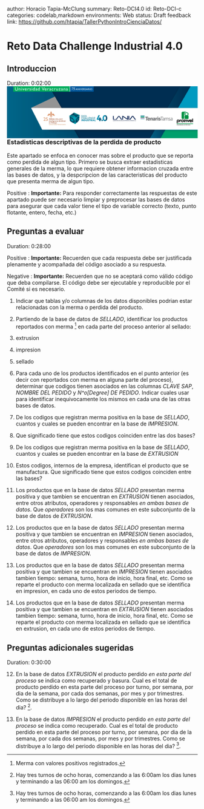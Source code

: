 author: Horacio Tapia-McClung
summary: Reto-DCI4.0
id: Reto-DCI-c
categories: codelab,markdown
environments: Web
status: Draft
feedback link: https://github.com/htapia/TallerPythonIntroCienciaDatos/

# Reto Data Challenge Industrial 4.0

## Introduccion
Duration: 0:02:00
<img align="left" style="padding-right:10px;" src="figures/header_small.png">

### Estadisticas descriptivas de la perdida de producto

Este apartado se enfoca en conocer mas sobre el producto que se reporta como perdida de algun tipo. Primero se busca extraer estadisticas generales de la merma, lo que requiere obtener informacion cruzada entre las bases de datos, y la despcripcion de las caracteristicas del producto que presenta merma de algun tipo.

Positive
: **Importante:** Para responder correctamente las respuestas de este apartado puede ser necesario limpiar y preprocesar las bases de datos para asegurar que cada valor tiene el tipo de variable correcto (texto, punto flotante, entero, fecha, etc.)

## Preguntas a evaluar
Duration: 0:28:00

Positive
: **Importante:** Recuerden que cada respuesta debe ser justificada plenamente y acompañada del código asociado a su respuesta. 

Negative
: **Importante:** Recuerden que no se aceptará como válido código que deba compilarse. El código debe ser ejecutable y reproducible por el Comité si es necesario.

1. Indicar que tablas y/o columnas de los datos disponibles podrian estar relacionadas con la merma o perdida del producto.

2. Partiendo de la base de datos de *SELLADO*, identificar los productos reportados con merma [^fn] en cada parte del proceso anterior al sellado:
 1. extrusion
 2. impresion
 3. sellado

3. Para cada uno de los productos identificados en el punto anterior (es decir con reportados con merma en alguna parte del proceso), determinar que  codigos tienen asociados en las columnas *CLAVE SAP*, *NOMBRE DEL PEDIDO* y *N^o\[Degree] DE PEDIDO*. Indicar cuales usar para identificar inequivocamente los mismos en cada una de las otras bases de datos. 

4. De los codigos que registran merma positiva en la base de *SELLADO*, cuantos y cuales se pueden encontrar en la base de *IMPRESION*. 

5. Que significado tiene que estos codigos coinciden entre las dos bases?

6. De los codigos que registran merma positiva en la base de *SELLADO*, cuantos y cuales se pueden encontrar en la base de *EXTRUSION*

7. Estos codigos, internos de la empresa, identifican el producto que se manufactura. Que significado tiene que estos codigos coinciden entre las bases?  

8. Los productos que en la base de datos *SELLADO* presentan merma positiva y que tambien se encuentran en *EXTRUSION* tienen asociados, entre otros atributos, operadores y responsables _en ambas bases de datos_. Que _operadores_ son los mas comunes en este subconjunto de la base de datos de *EXTRUSION*.

9. Los productos que en la base de datos *SELLADO* presentan merma positiva y que tambien se encuentran en *IMPRESION* tienen asociados, entre otros atributos, operadores y responsables _en ambas bases de datos_. Que _operadores_ son los mas comunes en este subconjunto de la base de datos de *IMPRESION*.

10. Los productos que en la base de datos *SELLADO* presentan merma positiva y que tambien se encuentran en *IMPRESION* tienen asociados tambien tiempo: semana, turno, hora de inicio, hora final, etc. Como se reparte el producto con merma localizada en sellado que se identifica en impresion, en cada uno de estos periodos de tiempo.

11. Los productos que en la base de datos *SELLADO* presentan merma positiva y que tambien se encuentran en *EXTRUSION* tienen asociados tambien tiempo: semana, turno, hora de inicio, hora final, etc. Como se reparte el producto con merma localizada en sellado que se identifica en extrusion, en cada uno de estos periodos de tiempo.

[^fn]: Merma con valores positivos registrados.

## Preguntas adicionales sugeridas
Duration: 0:30:00

12. En la base de datos *EXTRUSION* el producto perdido _en esta parte del proceso_ se indica como recuperado y basura. Cual es el total de producto perdido en esta parte del proceso por turno, por semana, por dia de la semana, por cada dos semanas, por mes y por trimestres. Como se distribuye a lo largo del periodo disponible en las horas del dia? [^fn1].

13. En la base de datos *IMPRESION* el producto perdido _en esta parte del proceso_ se indica como recuperado. Cual es el total de producto perdido en esta parte del proceso por turno, por semana, por dia de la semana, por cada dos semanas, por mes y por trimestres. Como se distribuye a lo largo del periodo disponible en las horas del dia? [^fn1].

[^fn1]: Hay tres turnos de ocho horas, comenzando a las 6:00am los dias lunes y terminando a las 06:00 am los domingos.

